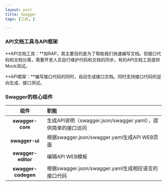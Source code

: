 ```yaml
---
layout: post
title: Swagger
tags: [工具, ]

---
```


### API文档工具与API框架
**API文档工具：**如RAP，其主要目的是为了帮助我们快速编写文档。但接口代码和文档分离，需要开发人员自行维护代码和文档的同步。有的API文档工具提供Mock测试。

**API框架：**编写接口代码的同时，自动生成接口文档。同时支持接口代码的逆向生成、接口测试。

### Swagger的核心组件
| 组件 | 职能 |
| :------: | :------ |
| **swagger-core** | 生成API说明（swagger.json/swagger.yaml），提供简单的接口访问 |
| **swagger-ui** | 根据swagger.json/swagger.yaml生成API WEB页面 |
| **swagger-editor** | 编辑API WEB模板 |
| **swagger-codegen** | 根据swagger.json/swagger.yaml生成相应语言的接口代码 |